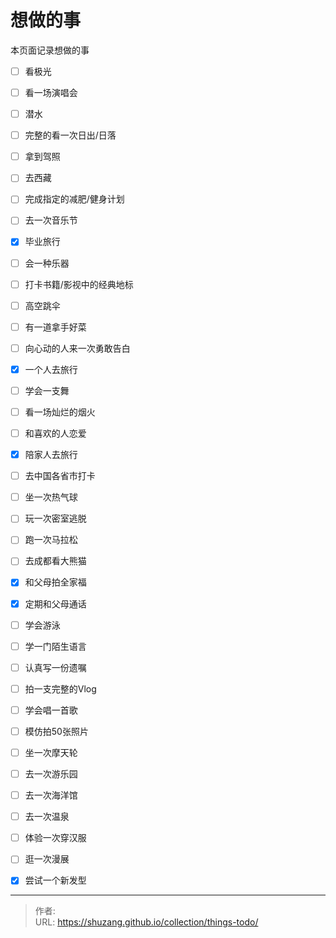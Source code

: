 # 想做的事


本页面记录想做的事

- [ ] 看极光
- [ ] 看一场演唱会
- [ ] 潜水
- [ ] 完整的看一次日出/日落
- [ ] 拿到驾照
- [ ] 去西藏
- [ ] 完成指定的减肥/健身计划
- [ ] 去一次音乐节
- [x] 毕业旅行
- [ ] 会一种乐器
- [ ] 打卡书籍/影视中的经典地标
- [ ] 高空跳伞
- [ ] 有一道拿手好菜
- [ ] 向心动的人来一次勇敢告白
- [x] 一个人去旅行
- [ ] 学会一支舞
- [ ] 看一场灿烂的烟火
- [ ] 和喜欢的人恋爱
- [x] 陪家人去旅行
- [ ] 去中国各省市打卡
- [ ] 坐一次热气球
- [ ] 玩一次密室逃脱
- [ ] 跑一次马拉松
- [ ] 去成都看大熊猫
- [x] 和父母拍全家福
- [x] 定期和父母通话
- [ ] 学会游泳
- [ ] 学一门陌生语言
- [ ] 认真写一份遗嘱
- [ ] 拍一支完整的Vlog
- [ ] 学会唱一首歌
- [ ] 模仿拍50张照片
- [ ] 坐一次摩天轮
- [ ] 去一次游乐园
- [ ] 去一次海洋馆
- [ ] 去一次温泉
- [ ] 体验一次穿汉服
- [ ] 逛一次漫展
- [x] 尝试一个新发型



---

> 作者:   
> URL: https://shuzang.github.io/collection/things-todo/  

